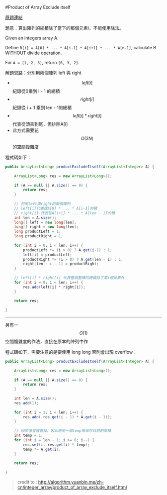 #Product of Array Exclude itself

[原題連結](http://www.lintcode.com/en/problem/product-of-array-exclude-itself/)

題意：算出陣列的總積除了當下的那個元素i，不能使用除法。


Given an integers array A.

Define ```B[i] = A[0] * ... * A[i-1] * A[i+1] * ... * A[n-1]```, calculate B WITHOUT divide operation.

For ```A = [1, 2, 3]```, return ```[6, 3, 2]```.


解題思路：分別用兩個陣列 left 與 right 
+ $$left[i]$$ 紀錄從0乘到 i - 1 的總積
+ $$right[i]$$ 紀錄從 i + 1 乘到 len - 1的總積
+ $$left[i] * right[i]$$ 代表從頭乘到尾，但排除A[i]
+ 此方式需要花 $$O(2N)$$的空間複雜度

程式碼如下：

```java
public ArrayList<Long> productExcludeItself(ArrayList<Integer> A) {
    
    ArrayList<Long> res = new ArrayList<Long>();
    
    if (A == null || A.size() == 0) {
        return res;
    }
    
    // 利用left與right的兩個陣列
    // left[i]代表從A[0] * ... * A[i-1]的積
    // right[i] 代表從A[i+1] * ... * A[len - 1]的積
    int len = A.size();
    long[] left = new long[len];
    long[] right = new long[len];
    long productLeft = 1;
    long productRight = 1;
    
    for (int i = 0; i < len; i++) {
        productLeft *= (i > 0) ? A.get(i-1) : 1;
        left[i] = productLeft;
        productRight *= (i > 0) ? A.get(len - i) : 1;
        right[len - i - 1] = productRight;
    }
    
    // left[i] * right[i] 代表整個整陣的總積除了第i個元素外
    for (int i = 0; i < len; i++) {
        res.add(left[i] * right[i]);
    }
    
    return res;
    
}
```

---
另有一 $$O(1)$$ 空間複雜度的作法，直接在原本的陣列中作

程式碼如下，需要注意的是要使用 long long 否則會出現 overflow：

```java
public ArrayList<Long> productExcludeItself(ArrayList<Integer> A) {
        
    ArrayList<Long> res = new ArrayList<Long>();
    
    if (A == null || A.size() == 0) {
        return res;
    }
    
    int len = A.size();
    res.add(1);
    
    for (int i = 1; i < len; i++) {
        res.add( res.get(i - 1) * A.get(i - 1));
    }
    
    // 因怕值會被蓋掉，因此使用一個temp來保存目前的乘積
    int temp = 1;
    for (int i = len - 1; i >= 0; i--) {
        res.set(i, res.get(i) * temp);
        temp *= A.get(i);
    }
    
    return res;
    
}
```

>credit to : http://algorithm.yuanbin.me/zh-cn/integer_array/product_of_array_exclude_itself.html